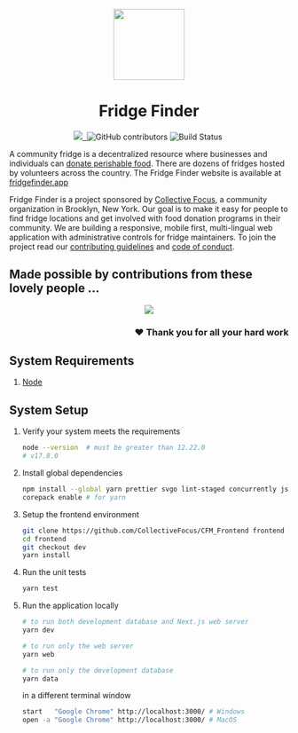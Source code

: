 <p align="center">
  <a href="https://www.fridgemap.com/">
    <img src="https://raw.githubusercontent.com/CollectiveFocus/CFM_Frontend/dev/public/feedback/happyFridge.svg" height="128">
  </a>
  <h1 align="center">Fridge Finder</h1>
</p>

<p align="center">
  <a aria-label="Collective Focus logo" href="https://collectivefocus.site/">
    <img src="https://img.shields.io/badge/sponsor-Collective%20Focus-yellow?style=flat-square&labelColor=F6F6F6">
  </a>
  <a aria-label="GitHub Repo stars" href="https://github.com/CollectiveFocus/CFM_Frontend/">
    <img alt="" src="https://img.shields.io/github/stars/CollectiveFocus/CFM_Frontend?style=flat-square&labelColor=F6F6F6">
  </a>
  <img aria-label="GitHub contributors" alt="GitHub contributors" src="https://img.shields.io/github/contributors/CollectiveFocus/CFM_Frontend?style=flat-square&labelColor=F6F6F6">
  <img alt="Build Status" src="https://img.shields.io/github/actions/workflow/status/CollectiveFocus/CFM_Frontend/dev.yml?style=flat-square&labelColor=F6F6F6">
  <a aria-label="Join the community on Discord" href="https://discord.com/channels/955884900655972463/955886184159125534">
    <img alt="" src="https://img.shields.io/badge/Join%20the%20community-yellow.svg?style=flat-square&logo=Discord&labelColor=F6F6F6">
  </a>
</p>

A community fridge is a decentralized resource where businesses and individuals can [donate perishable food](https://www.thrillist.com/lifestyle/new-york/nyc-community-fridges-how-to-support). There are dozens of fridges hosted by volunteers across the country. The Fridge Finder website is available at [fridgefinder.app](https://fridgefinder.app/)

Fridge Finder is a project sponsored by [Collective Focus](https://collectivefocus.site/), a community organization in Brooklyn, New York. Our goal is to make it easy for people to find fridge locations and get involved with food donation programs in their community. We are building a responsive, mobile first, multi-lingual web application with administrative controls for fridge maintainers. To join the project read our [contributing guidelines](./CONTRIBUTING.md) and [code of conduct](./CODE_OF_CONDUCT.md).

<h2>Made possible by contributions from these lovely people &hellip;</h2>
<p align="center">
  <a href = "https://github.com/CollectiveFocus/CFM_Frontend/graphs/contributors">
    <img src = "https://contrib.rocks/image?repo=CollectiveFocus/CFM_Frontend"/>
  </a>
</p>
<h3 align="right">❤ Thank you for all your hard work</h3>

## System Requirements

1. [Node](https://nodejs.org/en/)

## System Setup

1. Verify your system meets the requirements

   ```bash
   node --version  # must be greater than 12.22.0
   # v17.8.0
   ```

1. Install global dependencies

   ```bash
   npm install --global yarn prettier svgo lint-staged concurrently json-server
   corepack enable # for yarn
   ```

1. Setup the frontend environment

   ```bash
   git clone https://github.com/CollectiveFocus/CFM_Frontend frontend
   cd frontend
   git checkout dev
   yarn install
   ```

1. Run the unit tests

   ```bash
   yarn test
   ```

1. Run the application locally

   ```bash
   # to run both development database and Next.js web server
   yarn dev

   # to run only the web server
   yarn web

   # to run only the development database
   yarn data
   ```

   in a different terminal window

   ```bash
   start   "Google Chrome" http://localhost:3000/ # Windows
   open -a "Google Chrome" http://localhost:3000/ # MacOS
   ```
